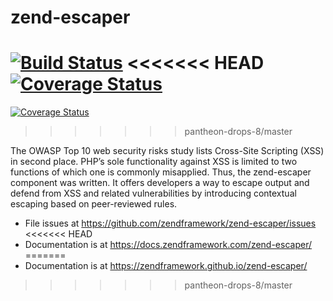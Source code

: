 # zend-escaper

[![Build Status](https://secure.travis-ci.org/zendframework/zend-escaper.svg?branch=master)](https://secure.travis-ci.org/zendframework/zend-escaper)
<<<<<<< HEAD
[![Coverage Status](https://coveralls.io/repos/github/zendframework/zend-escaper/badge.svg?branch=master)](https://coveralls.io/github/zendframework/zend-escaper?branch=master)
=======
[![Coverage Status](https://coveralls.io/repos/zendframework/zend-escaper/badge.svg?branch=master)](https://coveralls.io/r/zendframework/zend-escaper?branch=master)
>>>>>>> pantheon-drops-8/master

The OWASP Top 10 web security risks study lists Cross-Site Scripting (XSS) in
second place. PHP’s sole functionality against XSS is limited to two functions
of which one is commonly misapplied. Thus, the zend-escaper component was written.
It offers developers a way to escape output and defend from XSS and related
vulnerabilities by introducing contextual escaping based on peer-reviewed rules.

- File issues at https://github.com/zendframework/zend-escaper/issues
<<<<<<< HEAD
- Documentation is at https://docs.zendframework.com/zend-escaper/
=======
- Documentation is at https://zendframework.github.io/zend-escaper/
>>>>>>> pantheon-drops-8/master
